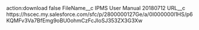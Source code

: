 <?xml version="1.0" encoding="UTF-8"?>
<CustomMetadata xmlns="http://soap.sforce.com/2006/04/metadata" xmlns:xsi="http://www.w3.org/2001/XMLSchema-instance" xmlns:xsd="http://www.w3.org/2001/XMLSchema">
    <label>action:download</label>
    <protected>false</protected>
    <values>
        <field>FileName__c</field>
        <value xsi:type="xsd:string">IPMS User Manual 20180712</value>
    </values>
    <values>
        <field>URL__c</field>
        <value xsi:type="xsd:string">https://hscec.my.salesforce.com/sfc/p/2800000127Ge/a/0I000000l1HS/p6KQMFv3Va7BfEmg9oBU0ohmCzFcJIoSJ353ZX3G3Xw</value>
    </values>
</CustomMetadata>
